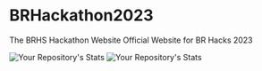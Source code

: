 # BRHackathon2023
The BRHS Hackathon Website
Official Website for BR Hacks 2023

![Your Repository's Stats](https://github-readme-stats.vercel.app/api?username=ethanw2457&show_icons=true)
![Your Repository's Stats](https://github-readme-stats.vercel.app/api?username=Kinshuk-Goel&show_icons=true)
